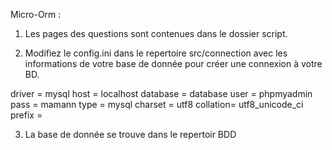 Micro-Orm :
1. Les pages des questions sont contenues dans le dossier script.

2. Modifiez le config.ini dans le repertoire src/connection avec les informations de votre base de donnée pour créer une connexion à votre BD.

driver   = mysql
host = localhost
database = database
user = phpmyadmin
pass = mamann
type = mysql
charset  = utf8
collation= utf8_unicode_ci
prefix   =

3. La base de donnée se trouve dans le repertoir BDD
